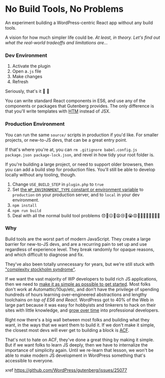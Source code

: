 # No Build Tools, No Problems

An experiment building a WordPress-centric React app without any build tools.

A vision for how much simpler life could be. _At least, in theory. Let's find out what the real-world tradeoffs and limitations are..._


### Dev Environment

1. Activate the plugin
1. Open a`.js` file
1. Make changes
1. Refresh

Seriously, that's it 🥃 🍰

You can write standard React components in ES6, and use any of the components or packages that Gutenberg provides. The only difference is that you'll write templates with [HTM](https://github.com/developit/htm) instead of JSX.


### Production Environment

You can run the same `source/` scripts in production if you'd like. For smaller projects, or new-to-JS devs, that can be a great entry point.

If that's where you're at, you can `rm .gitignore babel.config.js package.json package-lock.json`, and revel in how tidy your root folder is.

If you're building a large project, or need to support older browsers, then you can add a build step for production files. You'll still be able to develop locally without any tooling, though.

1. Change `USE_BUILD_STEP` in `plugin.php` to `true`
1. Set [the `WP_ENVIRONMENT_TYPE` constant or environment variable](https://make.wordpress.org/core/2020/08/27/wordpress-environment-types/) to `production` on your production server, and to `local` in your dev environment.
1. `npm install`
1. `npm run build`
1. Deal with all the normal build tool problems 😞🙁😖🥃😩😢🥃😭😡🥃🤬🥃🥃🥃🥱🛌💤


### Why

Build tools are the worst part of modern JavaScript. They create a large barrier for new-to-JS devs, and are a recurring pain to set up and use regardless of experience level. They break randomly for opaque reasons, and which difficult to diagnose and fix.

They've also been totally unnecessary for years, but we're still stuck with ["complexity stockholm syndrome"](https://www.pika.dev/blog/pika-web-a-future-without-webpack).

If we want the vast majority of WP developers to build rich JS applications, then we need to [make it as simple as possible to get started](https://iandunn.name/2019/12/26/the-simplest-way-to-build-a-gutenberg-block/). Most folks don't work at Automattic/10up/etc, and don't have the privilege of spending hundreds of hours learning over-engineered abstractions and lengthy toolchains _on top of ES6 and React_. WordPress got to 40% of the Web in large part because it was easy for hobbyists and tinkerers to hack on their sites with little knowledge, and [grow over time](https://www.gatsbyjs.com/docs/conceptual/gatsby-core-philosophy/#progressively-disclose-complexity) into professional developers.

Right now there's a big wall between most folks and building what they want, in the ways that we want them to build it. If we don't make it simple, the closest most devs will ever get to building a block is [ACF](https://www.advancedcustomfields.com/resources/blocks/).

That's not to hate on ACF, they've done a great thing by making it simple. But if we want folks to learn JS deeply, then we have to internalize the importance of simplicity again. Until we re-learn that lesson, we won't be able to make modern JS development in WordPress something that's accessible to everyone.

xref https://github.com/WordPress/gutenberg/issues/25077
